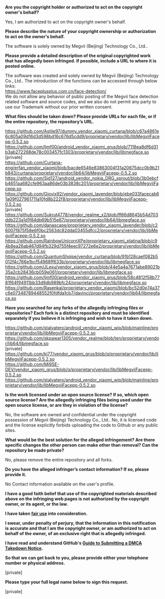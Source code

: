 **Are you the copyright holder or authorized to act on the copyright owner's behalf?**

Yes, I am authorized to act on the copyright owner's behalf.

**Please describe the nature of your copyright ownership or authorization to act on the owner's behalf.**

The software is solely owned by Megvii (Beijing) Technology Co., Ltd..

**Please provide a detailed description of the original copyrighted work that has allegedly been infringed. If possible, include a URL to where it is posted online.**

The software was created and solely owned by Megvii (Beijing) Technology Co., Ltd.. The introduction of the functions can be accessed through below links:  
https://www.faceplusplus.com.cn/face-detection/  
We do not allow any behavior of public posting of the Megvii face detection related software and source codes, and we also do not permit any party to use our Trademark without our prior written consent.

**What files should be taken down? Please provide URLs for each file, or if the entire repository, the repository’s URL.**

https://github.com/Astile97/dummy_vendor_xiaomi_curtana/blob/c67a4861e6c805a09d16d3d598bd16c676d5cdd9/proprietary/vendor/lib/libMegviiFacepp-0.5.2.so  
https://github.com/ljmf00/android_vendor_xiaomi_grus/blob/7118ea8df6d31b3ab272268de78c003457fc1303/proprietary/vendor/lib/libmegface.so  
[private]  
https://github.com/Curtana-eng/erfan_vendor_xiaomi/blob/bacde6546e83863004f31a20675dcc0b9b21b843/curtana/proprietary/vendor/lib64/libMegviiFacepp-0.5.2.so  
https://github.com/Sid127/android_vendor_nokia_DRG_sprout/blob/3b0ebcfb4651aa682cfe963aa86de03b3838c201/proprietary/vendor/lib/libMegviiFacepp.so  
https://github.com/Giovix92/vendor_xiaomi_lavender/blob/ebe033facecab61a09f027961711a10fd8b222f8/proprietary/vendor/lib/libMegviiFacepp-0.5.2.so  
[private]  
https://github.com/Sukrut4778/vendor_realme_x2/blob/ff66d8645b54d703ddb223a1d1f84db69b515e67/proprietary/vendor/lib64/libmegface.so  
https://github.com/danascape/proprietary_vendor_xiaomi_lavender/blob/c26007f875f58e6f0bc2563dc82dda03455dfcc2/proprietary/vendor/lib/libMegviiFacepp-0.5.2.so  
https://github.com/RainbowUnicornXPe/proprietary_xiaomi_platina/blob/c94b8ea26ab467d94fb329d755f4eec97272e6e2/proprietary/vendor/lib/libMegviiFacepp-0.5.2.so  
https://github.com/QuantumShqipe/vendor_curtana/blob/91b128caef082b5012f4c766e1bcf54968ff633b/proprietary/vendor/lib/libmegface.so  
https://github.com/JLexu/vendor_xiaomi_grus/blob/44e5a4a7671abe89021b35a2cb28436cb059e061/proprietary/vendor/lib/libmegface.so  
https://github.com/ljmf00/android_vendor_xiaomi_grus/blob/58c4812f58b7781f64f94911bb33d9db989bfc24/proprietary/vendor/lib/libmegface.so  
https://github.com/Rasenkai/proprietary_vendor_xiaomi/blob/bc52d0e74a37c6e07348789448552f0fdfda1cb7/davinci/proprietary/vendor/lib64/libmegface.so

**Have you searched for any forks of the allegedly infringing files or repositories? Each fork is a distinct repository and must be identified separately if you believe it is infringing and wish to have it taken down.**

https://github.com/stalvatero/android_vendor_xiaomi_wip/blob/mainline/proprietary/vendor/lib/libMegviiFacepp-0.5.2.so  
https://github.com/skpawar1305/vendor_realme/blob/ten/proprietary/vendor/lib64/libmegface.so  
[private]  
https://github.com/kj77/vendor_xiaomi_grus/blob/q/proprietary/vendor/lib/libMegviiFacepp-0.5.2.so  
https://github.com/Mi9SE-DEV/vendor_xiaomi_grus/blob/q/proprietary/vendor/lib/libMegviiFacepp-0.5.2.so  
https://github.com/stalvatero/android_vendor_xiaomi_wip/blob/mainline/proprietary/vendor/lib/libMegviiFacepp-0.5.2.so

**Is the work licensed under an open source license? If so, which open source license? Are the allegedly infringing files being used under the open source license, or are they in violation of the license?**

No, the software are owned and confidential under the copyright possession of Megvii (Beijing) Technology Co., Ltd.. No, it is licensed code and the license explicitly forbids uploading the code to Github or any public sites.

**What would be the best solution for the alleged infringement? Are there specific changes the other person can make other than removal? Can the repository be made private?**

No, please remove the entire repository and all forks.

**Do you have the alleged infringer’s contact information? If so, please provide it.**

No Contact information available on the user's profile.

**I have a good faith belief that use of the copyrighted materials described above on the infringing web pages is not authorized by the copyright owner, or its agent, or the law.**

**I have taken <a href="https://www.lumendatabase.org/topics/22">fair use</a> into consideration.**

**I swear, under penalty of perjury, that the information in this notification is accurate and that I am the copyright owner, or am authorized to act on behalf of the owner, of an exclusive right that is allegedly infringed.**

**I have read and understand GitHub's <a href="https://docs.github.com/articles/guide-to-submitting-a-dmca-takedown-notice/">Guide to Submitting a DMCA Takedown Notice</a>.**

**So that we can get back to you, please provide either your telephone number or physical address.**

[private]  

**Please type your full legal name below to sign this request.**

[private]
